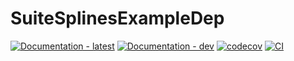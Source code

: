 # SuiteSplinesExampleDep

[![Documentation - latest](https://img.shields.io/badge/docs-stable-blue)](https://suitesplines.github.io/SuiteSplinesExampleDep.jl/stable/)
[![Documentation - dev](https://img.shields.io/badge/docs-dev-blue)](https://suitesplines.github.io/SuiteSplinesExampleDep.jl/dev/)
[![codecov](https://codecov.io/gh/SuiteSplines/SuiteSplinesExampleDep.jl/graph/badge.svg)](https://codecov.io/gh/SuiteSplines/SuiteSplinesExampleDep.jl)
[![CI](https://github.com/SuiteSplines/SuiteSplinesExampleDep.jl/actions/workflows/CI.yml/badge.svg)](https://github.com/SuiteSplines/SuiteSplinesExampleDep.jl/actions/workflows/CI.yml)